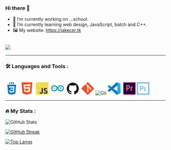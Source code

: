 ### Hi there 👋

- 🔭 I’m currently working on ...school.
- 🌱 I’m currently learning web design, JavaScript, batch and C++.
- 🖼 My website: https://jakecer.tk
<br>
<a href="https://discordapp.com/users/789479509127987210" style="color: #fff; text-decoration: none;"><img src="https://img.shields.io/badge/Discord-%235865F2.svg?style=for-the-badge&logo=discord&logoColor=white"></a>

---

### :hammer_and_wrench: Languages and Tools :
<br>
  <div>
    <img src="https://github.com/devicons/devicon/blob/master/icons/css3/css3-plain-wordmark.svg"  title="CSS3" alt="CSS" width="40" height="40"/>&nbsp;
    <img src="https://github.com/devicons/devicon/blob/master/icons/html5/html5-original.svg" title="HTML5" alt="HTML" width="40" height="40"/>&nbsp;
    <img src="https://github.com/devicons/devicon/blob/master/icons/javascript/javascript-original.svg" title="JavaScript" alt="JavaScript" width="40" height="40"/>&nbsp;
    <img src="https://github.com/devicons/devicon/blob/master/icons/arduino/arduino-original.svg" title="Arduino" alt="HTML" width="40" height="40"/>&nbsp;
    <img src="https://github.com/devicons/devicon/blob/master/icons/github/github-original.svg" title="GitHub" alt="github" width="40" height="40"/>&nbsp;
    <img src="https://raw.githubusercontent.com/devicons/devicon/1119b9f84c0290e0f0b38982099a2bd027a48bf1/icons/git/git-original.svg" title="Git" width="40" height="40">
    <img src="https://seeklogo.com/images/N/node-js-logo-F4F55CD2D0-seeklogo.com.png" title="Git" height="40">
    <img src="https://github.com/devicons/devicon/blob/master/icons/vscode/vscode-original.svg" title="Visual Studio Code" alt="VS Code" width="40" height="40"/>&nbsp;
    <img src="https://raw.githubusercontent.com/devicons/devicon/1119b9f84c0290e0f0b38982099a2bd027a48bf1/icons/premierepro/premierepro-original.svg" title="Adobe Premiere Pro" width="40" height="40">
    <img src="https://raw.githubusercontent.com/devicons/devicon/1119b9f84c0290e0f0b38982099a2bd027a48bf1/icons/photoshop/photoshop-line.svg" title="Adobe Photoshop" width="40" height="40">
</div>

---

### :fire: My Stats :

![GitHub Stats](https://github-readme-stats.vercel.app/api/?username=jakecernet&count_private=true&theme=tokyonight&showicons=true)

[![GitHub Streak](https://streak-stats.demolab.com?user=jakecernet&theme=dark)](https://git.io/streak-stats)

[![Top Langs](https://github-readme-stats.vercel.app/api/top-langs/?username=jakecernet&layout=compact&theme=vision-friendly-dark)](https://github.com/anuraghazra/github-readme-stats)

